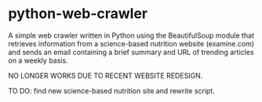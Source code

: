 # python-web-crawler
A simple web crawler written in Python using the BeautifulSoup module that retrieves information from a science-based nutrition website (examine.com) and sends an email containing a brief summary and URL of trending articles on a weekly basis.

NO LONGER WORKS DUE TO RECENT WEBSITE REDESIGN. 

TO DO: find new science-based nutrition site and rewrite script.
